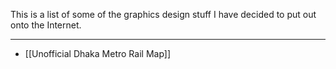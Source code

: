 This is a list of some of the graphics design stuff I have decided to put out onto the Internet.

---

- [[Unofficial Dhaka Metro Rail Map]]
